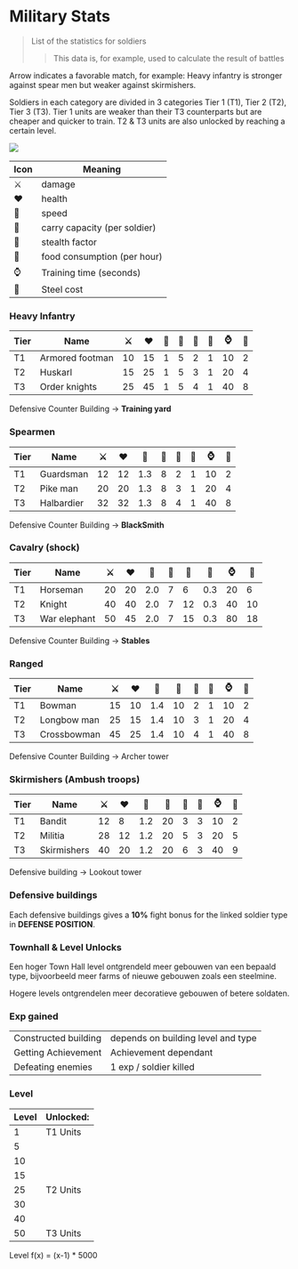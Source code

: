 # Military Stats
> List of the statistics for soldiers
> > This data is, for example, used to calculate the result of battles

Arrow indicates a favorable match, for example: Heavy infantry is stronger against spear men but weaker against skirmishers.

Soldiers in each category are divided in 3 categories Tier 1 (T1), Tier 2 (T2), Tier 3 (T3).
Tier 1 units are weaker than their T3 counterparts but are cheaper and quicker to train. 
T2 & T3 units are also unlocked by reaching a certain level.

![](#include/soldierAdvantages.png)

| Icon | Meaning                      |
|------|------------------------------|
| ⚔️   | damage                       |
| ♥️   | health                       |
| 🛞   | speed                        |
| 🧺   | carry capacity (per soldier) |
| 🧿   | stealth factor               |
| 🥖   | food consumption (per hour)  |
| ⌚    | Training time (seconds)      |
| 🔗   | Steel cost                   |

### Heavy Infantry
| Tier | Name            | ⚔️   | ♥️    | 🛞  | 🧺 | 🥖  | 🧿 | ⌚    | 🔗  |
|------|-----------------|------|-------|-----|----|-----|----|------|-----|
| T1   | Armored footman | 10   | 	15   | 	1	 | 5	 | 2	  | 1	 | 10   | 	 2 |
| T2   | Huskarl 	       | 	 15 | 	25   | 	1  | 	5 | 	3	 | 1  | 	20	 | 4   |
| T3   | Order knights   | 	 25 | 	45 	 | 1	  | 5	 | 4	  | 1	 | 40   | 	 8 |

Defensive Counter Building → **Training yard**

### Spearmen
| Tier | Name         | ⚔️   | ♥️   | 🛞   | 🧺 | 🥖 | 🧿 | ⌚   | 🔗 |
|------|--------------|------|------|------|----|----|----|-----|----|
| T1   | Guardsman	   | 12 	 | 12 	 | 1.3	 | 8	 | 2	 | 1	 | 10	 | 2  |
| T2   | Pike man		   | 20 	 | 20 	 | 1.3	 | 8	 | 3	 | 1	 | 20	 | 4  |
| T3   | Halbardier		 | 32 	 | 32 	 | 1.3	 | 8	 | 4	 | 1	 | 40	 | 8  |

Defensive Counter Building → **BlackSmith**

### Cavalry (shock)
| Tier | Name          | ⚔️  | ♥️   | 🛞   | 🧺 | 🥖  | 🧿   | ⌚   | 🔗 |
|------|---------------|-----|------|------|----|-----|------|-----|----|
| T1   | Horseman		    | 20	 | 20 	 | 2.0	 | 7	 | 6	  | 0.3	 | 20	 | 6  |
| T2   | Knight		      | 40	 | 40 	 | 2.0	 | 7	 | 12	 | 0.3	 | 40	 | 10 |
| T3   | War elephant	 | 50	 | 45 	 | 2.0	 | 7	 | 15	 | 0.3	 | 80	 | 18 |

Defensive Counter Building → **Stables**

### Ranged
| Tier | Name         | ⚔️   | ♥️   | 🛞   | 🧺  | 🥖 | 🧿 | ⌚   | 🔗 |
|------|--------------|------|------|------|-----|----|----|-----|----|
| T1   | Bowman		     | 15	  | 10 	 | 1.4	 | 10	 | 2	 | 1	 | 10	 | 2  |
| T2   | Longbow man	 | ️25	 | 15 	 | 1.4	 | 10	 | 3	 | 1	 | 20	 | 4  |
| T3   | Crossbowman	 | 45	  | 25 	 | 1.4	 | 10	 | 4	 | 1	 | 40	 | 8  |

Defensive Counter Building → Archer tower

### Skirmishers (Ambush troops)
| Tier | Name         | ⚔️   | ♥️   | 🛞   | 🧺  | 🥖 | 🧿 | ⌚   | 🔗 |
|------|--------------|------|------|------|-----|----|----|-----|----|
| T1   | Bandit		     | 12	  | 8 	  | 1.2	 | 20	 | 3	 | 3	 | 10	 | 2  |
| T2   | Militia		    | 28	  | 12 	 | 1.2	 | 20	 | 5	 | 3	 | 20	 | 5  |
| T3   | Skirmishers	 | ️40	 | 20 	 | 1.2	 | 20	 | 6	 | 3	 | 40	 | 9  |

Defensive building → Lookout tower

### Defensive buildings

Each defensive buildings gives a **10%** fight bonus for the linked soldier type in **DEFENSE POSITION**.

### Townhall & Level Unlocks

Een hoger Town Hall level ontgrendeld meer gebouwen van een bepaald type, bijvoorbeeld meer farms of nieuwe gebouwen zoals een steelmine.

Hogere levels ontgrendelen meer decoratieve gebouwen of betere soldaten.


### Exp gained
|                      |                                    |
|----------------------|------------------------------------|
| Constructed building | depends on building level and type |
| Getting  Achievement | Achievement dependant              |
| Defeating enemies    | 1 exp / soldier killed             |

### Level

| Level | Unlocked: |
|-------|-----------|
| 1     | T1 Units  |
| 5     |           |
| 10    |           |
| 15    |           |
| 25    | T2 Units  |
| 30    |           |
| 40    |           |
| 50    | T3 Units  |

Level f(x) = (x-1) * 5000
